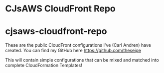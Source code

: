 # CJsAWS CloudFront Repo
# cjsaws-cloudfront-repo

These are the public CloudFront configurations I've (Carl Andren) have created.
You can find my GitHub here https://github.com/theseige

This will contain simple configurations that can be mixed and matched into complete CloudFormation Templates!

